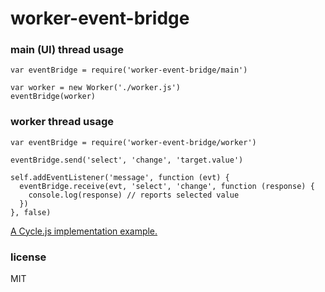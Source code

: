 # worker-event-bridge

### main (UI) thread usage

```
var eventBridge = require('worker-event-bridge/main')

var worker = new Worker('./worker.js')
eventBridge(worker)
```

### worker thread usage

```
var eventBridge = require('worker-event-bridge/worker')

eventBridge.send('select', 'change', 'target.value')

self.addEventListener('message', function (evt) {
  eventBridge.receive(evt, 'select', 'change', function (response) {
    console.log(response) // reports selected value
  })
}, false)
```

[A Cycle.js implementation example.](https://github.com/bloodyKnuckles/cycle-web-worker)

### license

MIT
